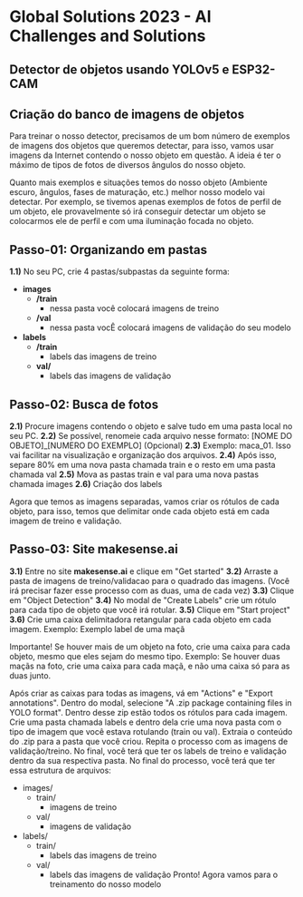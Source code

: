 # Global Solutions 2023 - AI Challenges and Solutions

## Detector de objetos usando YOLOv5 e ESP32-CAM

## Criação do banco de imagens de objetos

Para treinar o nosso detector, precisamos de um bom número de exemplos de imagens dos objetos que queremos detectar, para isso, vamos usar imagens da Internet contendo o nosso objeto em questão. A ideia é ter o máximo de tipos de fotos de diversos ângulos do nosso objeto.

Quanto mais exemplos e situações temos do nosso objeto (Ambiente escuro, ângulos, fases de maturação, etc.) melhor nosso modelo vai detectar. Por exemplo, se tivemos apenas exemplos de fotos de perfil de um objeto, ele provavelmente só irá conseguir detectar um objeto se colocarmos ele de perfil e com uma iluminação focada no objeto.

## Passo-01: Organizando em pastas
**1.1)** No seu PC, crie 4 pastas/subpastas da seguinte forma:

- **images**
    - **/train**
        - nessa pasta você colocará imagens de treino
    - **/val**
        - nessa pasta vocÊ colocará imagens de validação do seu modelo
- **labels**
    - **/train**
        - labels das imagens de treino
    - **val/**
        - labels das imagens de validação

## Passo-02: Busca de fotos

**2.1)** Procure imagens contendo o objeto e salve tudo em uma pasta local no seu PC.
**2.2)** Se possível, renomeie cada arquivo nesse formato: [NOME DO OBJETO]_[NUMERO DO EXEMPLO] (Opcional)
**2.3)** Exemplo: maca_01. Isso vai facilitar na visualização e organização dos arquivos.
**2.4)** Após isso, separe 80% em uma nova pasta chamada train e o resto em uma pasta chamada val
**2.5)** Mova as pastas train e val para uma nova pastas chamada images
**2.6)** Criação dos labels

Agora que temos as imagens separadas, vamos criar os rótulos de cada objeto, para isso, temos que delimitar onde cada objeto está em cada imagem de treino e validação.

## Passo-03: Site makesense.ai

**3.1)** Entre no site **makesense.ai** e clique em "Get started"
**3.2)** Arraste a pasta de imagens de treino/validacao para o quadrado das imagens. (Você irá precisar fazer esse processo com as duas, uma de cada vez)
**3.3)** Clique em "Object Detection"
**3.4)** No modal de "Create Labels" crie um rótulo para cada tipo de objeto que você irá rotular.
**3.5)** Clique em "Start project"
**3.6)** Crie uma caixa delimitadora retangular para cada objeto em cada imagem. Exemplo: Exemplo label de uma maçã

Importante! Se houver mais de um objeto na foto, crie uma caixa para cada objeto, mesmo que eles sejam do mesmo tipo. Exemplo: Se houver duas maçãs na foto, crie uma caixa para cada maçã, e não uma caixa só para as duas junto.

Após criar as caixas para todas as imagens, vá em "Actions" e "Export annotations".
Dentro do modal, selecione "A .zip package containing files in YOLO format". Dentro desse zip estão todos os rótulos para cada imagem.
Crie uma pasta chamada labels e dentro dela crie uma nova pasta com o tipo de imagem que você estava rotulando (train ou val).
Extraia o conteúdo do .zip para a pasta que você criou.
Repita o processo com as imagens de validação/treino. No final, você terá que ter os labels de treino e validação dentro da sua respectiva pasta.
No final do processo, você terá que ter essa estrutura de arquivos:

- images/
  - train/
    - imagens de treino
  - val/
    - imagens de validação
- labels/
  - train/
    - labels das imagens de treino
  - val/
    - labels das imagens de validação
Pronto! Agora vamos para o treinamento do nosso modelo
